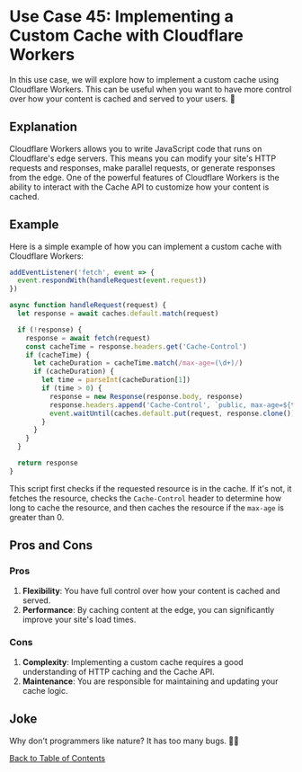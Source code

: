 # Use Case 45: Implementing a Custom Cache with Cloudflare Workers

In this use case, we will explore how to implement a custom cache using Cloudflare Workers. This can be useful when you want to have more control over how your content is cached and served to your users. 🚀

## Explanation

Cloudflare Workers allows you to write JavaScript code that runs on Cloudflare's edge servers. This means you can modify your site's HTTP requests and responses, make parallel requests, or generate responses from the edge. One of the powerful features of Cloudflare Workers is the ability to interact with the Cache API to customize how your content is cached.

## Example

Here is a simple example of how you can implement a custom cache with Cloudflare Workers:

```javascript
addEventListener('fetch', event => {
  event.respondWith(handleRequest(event.request))
})

async function handleRequest(request) {
  let response = await caches.default.match(request)

  if (!response) {
    response = await fetch(request)
    const cacheTime = response.headers.get('Cache-Control')
    if (cacheTime) {
      let cacheDuration = cacheTime.match(/max-age=(\d+)/)
      if (cacheDuration) {
        let time = parseInt(cacheDuration[1])
        if (time > 0) {
          response = new Response(response.body, response)
          response.headers.append('Cache-Control', `public, max-age=${time}`)
          event.waitUntil(caches.default.put(request, response.clone()))
        }
      }
    }
  }

  return response
}
```

This script first checks if the requested resource is in the cache. If it's not, it fetches the resource, checks the `Cache-Control` header to determine how long to cache the resource, and then caches the resource if the `max-age` is greater than 0.

## Pros and Cons

### Pros

1. **Flexibility**: You have full control over how your content is cached and served.
2. **Performance**: By caching content at the edge, you can significantly improve your site's load times.

### Cons

1. **Complexity**: Implementing a custom cache requires a good understanding of HTTP caching and the Cache API.
2. **Maintenance**: You are responsible for maintaining and updating your cache logic.

## Joke

Why don't programmers like nature? It has too many bugs. 🐛😂

[Back to Table of Contents](table_of_contents.md)